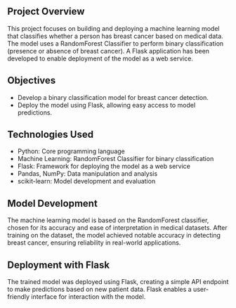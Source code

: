 ## Project Overview
This project focuses on building and deploying a machine learning model that classifies whether a person has breast cancer based on medical data. The model uses a RandomForest Classifier to perform binary classification (presence or absence of breast cancer). A Flask application has been developed to enable deployment of the model as a web service.

## Objectives
- Develop a binary classification model for breast cancer detection.
- Deploy the model using Flask, allowing easy access to model predictions.

## Technologies Used
- Python: Core programming language
- Machine Learning: RandomForest Classifier for binary classification
- Flask: Framework for deploying the model as a web service
- Pandas, NumPy: Data manipulation and analysis
- scikit-learn: Model development and evaluation



## Model Development
The machine learning model is based on the RandomForest classifier, chosen for its accuracy and ease of interpretation in medical datasets. After training on the dataset, the model achieved notable accuracy in detecting breast cancer, ensuring reliability in real-world applications.

## Deployment with Flask
The trained model was deployed using Flask, creating a simple API endpoint to make predictions based on new patient data. Flask enables a user-friendly interface for interaction with the model.
